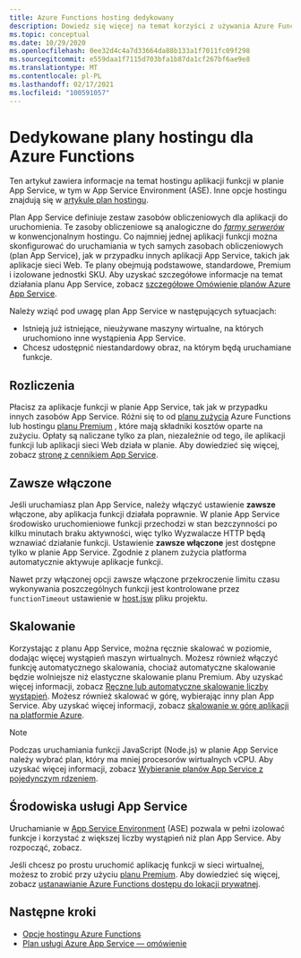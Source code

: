 ```yaml
---
title: Azure Functions hosting dedykowany
description: Dowiedz się więcej na temat korzyści z używania Azure Functions na dedykowanym App Service plan hostingu.
ms.topic: conceptual
ms.date: 10/29/2020
ms.openlocfilehash: 0ee32d4c4a7d33664da88b133a1f7011fc09f298
ms.sourcegitcommit: e559daa1f7115d703bfa1b87da1cf267bf6ae9e8
ms.translationtype: MT
ms.contentlocale: pl-PL
ms.lasthandoff: 02/17/2021
ms.locfileid: "100591057"
---
```

# <a name="dedicated-hosting-plans-for-azure-functions"></a>Dedykowane plany hostingu dla Azure Functions

Ten artykuł zawiera informacje na temat hostingu aplikacji funkcji w planie App Service, w tym w App Service Environment (ASE). Inne opcje hostingu znajdują się w [artykule plan hostingu](functions-scale.md).

Plan App Service definiuje zestaw zasobów obliczeniowych dla aplikacji do uruchomienia. Te zasoby obliczeniowe są analogiczne do [_farmy serwerów_](https://wikipedia.org/wiki/Server_farm) w konwencjonalnym hostingu. Co najmniej jednej aplikacji funkcji można skonfigurować do uruchamiania w tych samych zasobach obliczeniowych (plan App Service), jak w przypadku innych aplikacji App Service, takich jak aplikacje sieci Web. Te plany obejmują podstawowe, standardowe, Premium i izolowane jednostki SKU. Aby uzyskać szczegółowe informacje na temat działania planu App Service, zobacz [szczegółowe Omówienie planów Azure App Service](../app-service/overview-hosting-plans.md).

Należy wziąć pod uwagę plan App Service w następujących sytuacjach:

* Istnieją już istniejące, nieużywane maszyny wirtualne, na których uruchomiono inne wystąpienia App Service.
* Chcesz udostępnić niestandardowy obraz, na którym będą uruchamiane funkcje.

## <a name="billing"></a>Rozliczenia

Płacisz za aplikacje funkcji w planie App Service, tak jak w przypadku innych zasobów App Service. Różni się to od [planu zużycia](consumption-plan.md) Azure Functions lub hostingu [planu Premium](functions-premium-plan.md) , które mają składniki kosztów oparte na zużyciu. Opłaty są naliczane tylko za plan, niezależnie od tego, ile aplikacji funkcji lub aplikacji sieci Web działa w planie. Aby dowiedzieć się więcej, zobacz [stronę z cennikiem App Service](https://azure.microsoft.com/pricing/details/app-service/windows/). 

## <a name="always-on"></a><a name="always-on"></a> Zawsze włączone

Jeśli uruchamiasz plan App Service, należy włączyć ustawienie **zawsze** włączone, aby aplikacja funkcji działała poprawnie. W planie App Service środowisko uruchomieniowe funkcji przechodzi w stan bezczynności po kilku minutach braku aktywności, więc tylko Wyzwalacze HTTP będą wznawiać działanie funkcji. Ustawienie **zawsze włączone** jest dostępne tylko w planie App Service. Zgodnie z planem zużycia platforma automatycznie aktywuje aplikacje funkcji.

Nawet przy włączonej opcji zawsze włączone przekroczenie limitu czasu wykonywania poszczególnych funkcji jest kontrolowane przez `functionTimeout` ustawienie w [host.jsw](functions-host-json.md#functiontimeout) pliku projektu.

## <a name="scaling"></a>Skalowanie

Korzystając z planu App Service, można ręcznie skalować w poziomie, dodając więcej wystąpień maszyn wirtualnych. Możesz również włączyć funkcję automatycznego skalowania, chociaż automatyczne skalowanie będzie wolniejsze niż elastyczne skalowanie planu Premium. Aby uzyskać więcej informacji, zobacz [Ręczne lub automatyczne skalowanie liczby wystąpień](../azure-monitor/autoscale/autoscale-get-started.md?toc=%2fazure%2fapp-service%2ftoc.json). Możesz również skalować w górę, wybierając inny plan App Service. Aby uzyskać więcej informacji, zobacz [skalowanie w górę aplikacji na platformie Azure](../app-service/manage-scale-up.md). 

> [!NOTE] 
> Podczas uruchamiania funkcji JavaScript (Node.js) w planie App Service należy wybrać plan, który ma mniej procesorów wirtualnych vCPU. Aby uzyskać więcej informacji, zobacz [Wybieranie planów App Service z pojedynczym rdzeniem](functions-reference-node.md#choose-single-vcpu-app-service-plans). 
<!-- Note: the portal links to this section via fwlink https://go.microsoft.com/fwlink/?linkid=830855 --> 

## <a name="app-service-environments"></a>Środowiska usługi App Service

Uruchamianie w [App Service Environment](../app-service/environment/intro.md) (ASE) pozwala w pełni izolować funkcje i korzystać z większej liczby wystąpień niż plan App Service. Aby rozpocząć, zobacz.

Jeśli chcesz po prostu uruchomić aplikację funkcji w sieci wirtualnej, możesz to zrobić przy użyciu [planu Premium](functions-premium-plan.md). Aby dowiedzieć się więcej, zobacz [ustanawianie Azure Functions dostępu do lokacji prywatnej](functions-create-private-site-access.md). 

## <a name="next-steps"></a>Następne kroki

+ [Opcje hostingu Azure Functions](functions-scale.md)
+ [Plan usługi Azure App Service — omówienie](../app-service/overview-hosting-plans.md)